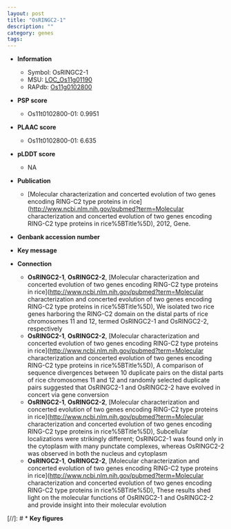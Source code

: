 ```yaml
---
layout: post
title: "OsRINGC2-1"
description: ""
category: genes
tags: 
---
```


* **Information**  
    + Symbol: OsRINGC2-1  
    + MSU: [LOC_Os11g01190](http://rice.plantbiology.msu.edu/cgi-bin/ORF_infopage.cgi?orf=LOC_Os11g01190)  
    + RAPdb: [Os11g0102800](http://rapdb.dna.affrc.go.jp/viewer/gbrowse_details/irgsp1?name=Os11g0102800)  

* **PSP score**  
    + Os11t0102800-01: 0.9951 

* **PLAAC score**  
    + Os11t0102800-01: 6.635 

* **pLDDT score**
    + NA


* **Publication**  
    + [Molecular characterization and concerted evolution of two genes encoding RING-C2 type proteins in rice](http://www.ncbi.nlm.nih.gov/pubmed?term=Molecular characterization and concerted evolution of two genes encoding RING-C2 type proteins in rice%5BTitle%5D), 2012, Gene.

* **Genbank accession number**  

* **Key message**  

* **Connection**  
    + __OsRINGC2-1__, __OsRINGC2-2__, [Molecular characterization and concerted evolution of two genes encoding RING-C2 type proteins in rice](http://www.ncbi.nlm.nih.gov/pubmed?term=Molecular characterization and concerted evolution of two genes encoding RING-C2 type proteins in rice%5BTitle%5D), We isolated two rice genes harboring the RING-C2 domain on the distal parts of rice chromosomes 11 and 12, termed OsRINGC2-1 and OsRINGC2-2, respectively
    + __OsRINGC2-1__, __OsRINGC2-2__, [Molecular characterization and concerted evolution of two genes encoding RING-C2 type proteins in rice](http://www.ncbi.nlm.nih.gov/pubmed?term=Molecular characterization and concerted evolution of two genes encoding RING-C2 type proteins in rice%5BTitle%5D), A comparison of sequence divergences between 10 duplicate pairs on the distal parts of rice chromosomes 11 and 12 and randomly selected duplicate pairs suggested that OsRINGC2-1 and OsRINGC2-2 have evolved in concert via gene conversion
    + __OsRINGC2-1__, __OsRINGC2-2__, [Molecular characterization and concerted evolution of two genes encoding RING-C2 type proteins in rice](http://www.ncbi.nlm.nih.gov/pubmed?term=Molecular characterization and concerted evolution of two genes encoding RING-C2 type proteins in rice%5BTitle%5D), Subcellular localizations were strikingly different; OsRINGC2-1 was found only in the cytoplasm with many punctate complexes, whereas OsRINGC2-2 was observed in both the nucleus and cytoplasm
    + __OsRINGC2-1__, __OsRINGC2-2__, [Molecular characterization and concerted evolution of two genes encoding RING-C2 type proteins in rice](http://www.ncbi.nlm.nih.gov/pubmed?term=Molecular characterization and concerted evolution of two genes encoding RING-C2 type proteins in rice%5BTitle%5D), These results shed light on the molecular functions of OsRINGC2-1 and OsRINGC2-2 and provide insight into their molecular evolution

[//]: # * **Key figures**  


